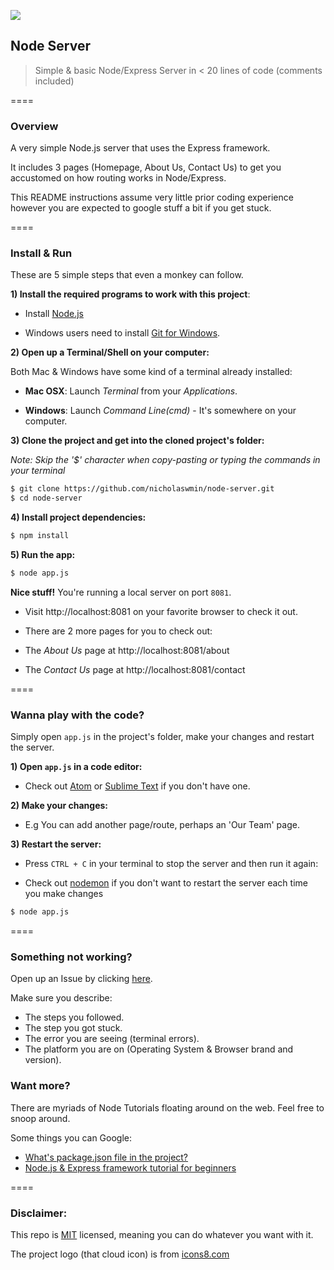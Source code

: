 ![][1]
## Node Server

> Simple & basic Node/Express Server in < 20 lines of code (comments included)

====

### Overview

A very simple Node.js server that uses the Express framework.

It includes 3 pages (Homepage, About Us, Contact Us) to get you accustomed on how routing works in Node/Express.

This README instructions assume very little prior coding experience however you are expected to google stuff a bit if you get stuck.

====

### Install & Run

These are 5 simple steps that even a monkey can follow.

**1) Install the required programs to work with this project**:

 - Install [Node.js][2]

 - Windows users need to install [Git for Windows][3].


**2) Open up a Terminal/Shell on your computer:**

 Both Mac & Windows have some kind of a terminal already installed:

 - **Mac OSX**: Launch *Terminal* from your *Applications*.

 - **Windows**: Launch *Command Line(cmd)* - It's somewhere on your computer.


**3) Clone the project and get into the cloned project's folder:**

*Note: Skip the '$' character when copy-pasting or typing the commands in your terminal*

```bash
$ git clone https://github.com/nicholaswmin/node-server.git
$ cd node-server
```

**4) Install project dependencies:**

```bash
$ npm install

```

**5) Run the app:**

```bash
$ node app.js

```

**Nice stuff!** You're running a local server on port `8081`.

- Visit http://localhost:8081 on your favorite browser to check it out.

- There are 2 more pages for you to check out:

 - The *About Us* page at http://localhost:8081/about

 - The *Contact Us* page at http://localhost:8081/contact

====

### Wanna play with the code?

Simply open `app.js` in the project's folder, make your changes and restart the server.

**1) Open `app.js` in a code editor:**

- Check out [Atom][5] or [Sublime Text][4] if you don't have one.

**2) Make your changes:**

- E.g You can add another page/route, perhaps an 'Our Team' page.

**3) Restart the server:**

 - Press `CTRL + C` in your terminal to stop the server and then run it again:

 - Check out [nodemon][10] if you don't want to restart the server each time you make changes


```bash
$ node app.js

```

====

### Something not working?

Open up an Issue by clicking [here][9].

Make sure you describe:

- The steps you followed.
- The step you got stuck.
- The error you are seeing (terminal errors).
- The platform you are on (Operating System & Browser brand and version).


### Want more?

There are myriads of Node Tutorials floating around on the web.
Feel free to snoop around.

Some things you can Google:

- [What's package.json file in the project?][6]
- [Node.js & Express framework tutorial for beginners][7]

====

### Disclaimer:

This repo is [MIT][8] licensed, meaning you can do whatever you want with it.

The project logo (that cloud icon) is from [icons8.com][8]


[1]:https://maxcdn.icons8.com/Color/PNG/96/Weather/cloud_lighting-96.png
[2]:https://nodejs.org/en/download/
[3]:https://git-scm.com/download/win
[4]:https://www.sublimetext.com/
[5]:https://atom.io/
[6]:https://github.com/vigetlabs/gulp-starter/wiki/What-is-package.json%3F
[7]:https://codeforgeek.com/2014/06/express-nodejs-tutorial/
[8]:https://icons8.com/
[9]:https://github.com/nicholaswmin/node-server/issues/new
[10]:https://github.com/remy/nodemon
